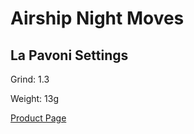 
# Airship Night Moves

## La Pavoni Settings

Grind: 1.3

Weight: 13g



[Product Page](https://www.drinktrade.com/night-moves/p/3552)